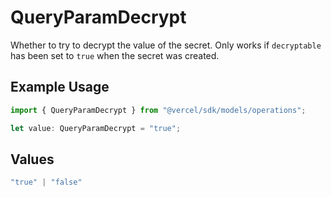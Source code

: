 # QueryParamDecrypt

Whether to try to decrypt the value of the secret. Only works if `decryptable` has been set to `true` when the secret was created.

## Example Usage

```typescript
import { QueryParamDecrypt } from "@vercel/sdk/models/operations";

let value: QueryParamDecrypt = "true";
```

## Values

```typescript
"true" | "false"
```